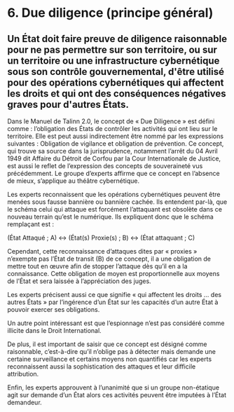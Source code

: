 # 6.	Due diligence (principe général)
## Un État doit faire preuve de diligence raisonnable pour ne pas permettre sur son territoire, ou sur un territoire ou une infrastructure cybernétique sous son contrôle gouvernemental, d'être utilisé pour des opérations cybernétiques qui affectent les droits et qui ont des conséquences négatives graves pour d'autres États.

Dans le Manuel de Talinn 2.0, le concept de « Due Diligence » est défini comme : l’obligation des États de contrôler les activités qui ont lieu sur le territoire. Elle est peut aussi indirectement être nommé par les expressions suivantes : Obligation de vigilance et obligation de prévention.
Ce concept, qui trouve sa source dans la jurisprudence, notamment l’arrêt du 04 Avril 1949 dit Affaire du Détroit de Corfou par la Cour Internationale de Justice, est aussi le reflet de l’expression des concepts de souveraineté vus précédemment. Le groupe d’experts affirme que ce concept en l’absence de mieux, s’applique au théâtre cybernétique.

Les experts reconnaissent que les opérations cybernétiques peuvent être menées sous fausse bannière ou bannière cachée. Ils entendent par-là, que le schéma celui qui attaque est forcément l’attaquant est obsolète dans ce nouveau terrain qu’est le numérique. Ils expliquent donc que le schéma remplaçant est :

(État Attaqué ; A) <-> (État(s) Proxie(s) ; B) <-> (État attaquant ; C)

Cependant, cette reconnaissance d’attaques dites par « proxies » n’exempte pas l’État de transit (B) de ce concept, il a une obligation de mettre tout en œuvre afin de stopper l’attaque dès qu’il en a la connaissance. Cette obligation de moyen est proportionnelle aux moyens de l’État et sera laissée à l’appréciation des juges.

Les experts précisent aussi ce que signifie « qui affectent les droits … des autres États » par l’ingérence d’un État sur les capacités d’un autre État à pouvoir exercer ses obligations.

Un autre point intéressant est que l’espionnage n’est pas considéré comme illicite dans le Droit International.

De plus, il est important de saisir que ce concept est désigné comme raisonnable, c’est-à-dire qu’il n’oblige pas à détecter mais demande une certaine surveillance et certains moyens non quantifiés car les experts reconnaissent aussi la sophistication des attaques et leur difficile attribution.

Enfin, les experts approuvent à l’unanimité que si un groupe non-étatique agit sur demande d’un État alors ces activités peuvent être imputées à l’État demandeur.
